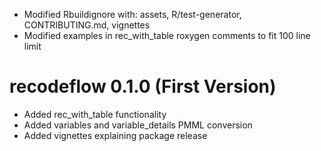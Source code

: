- Modified Rbuildignore with: assets, R/test-generator, CONTRIBUTING.md, vignettes
- Modified examples in rec_with_table roxygen comments to fit 100 line limit

# recodeflow 0.1.0 (First Version)

- Added rec_with_table functionality
- Added variables and variable_details PMML conversion
- Added vignettes explaining package release
